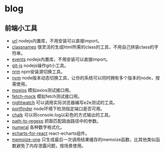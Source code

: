 # blog


## 前端小工具

* [url](https://npm.taobao.org/package/url) nodejs内置库，不用安装可以直接import。
* [classnames](https://npm.taobao.org/package/classnames) 很灵活的生成html所需的class的工具，不用自己拼装class的字符串。
* [events](https://nodejs.org/api/events.html) nodejs内置库，不用安装可以直接import。
* [git-js](https://github.com/steveukx/git-js) nodejs操作git小工具。
* [nrm](https://npm.taobao.org/package/nrm) npm安装源切换工具。
* [nvm](https://github.com/creationix/nvm) node版本动态切换工具，让你的系统可以同时拥有多个版本的node，按需使用。
* [moxios](https://npm.taobao.org/package/moxios) 模拟axios测试接口用。
* [fetch-mock](https://npm.taobao.org/package/fetch-mock) 模拟fetch测试接口用。
* [nightwatch](https://npm.taobao.org/package/nightwatch) 可以调用实际浏览器编写e2e测试的工具。
* [portfinder](https://npm.taobao.org/package/portfinder) node环境下检测指定端口是否可用。
* [chalk](https://npm.taobao.org/package/chalk) 可以将console.log以彩色的方式输出的工具。
* [path-to-regexp](https://npm.taobao.org/package/path-to-regexp) 抓取匹配路由路径中的参数。
* [numeral](http://numeraljs.com/) 各种数字格式化。
* [echarts-for-react](https://github.com/hustcc/echarts-for-react) react-echarts组件。
* [memoize-one](https://npm.taobao.org/package/memoize-one) 只生成最后一次调用结果缓存的memoize函数，比其他类似函数避免了内存泄露问题，按场景使用。
